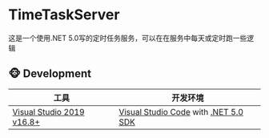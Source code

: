 # TimeTaskServer
这是一个使用.NET 5.0写的定时任务服务，可以在在服务中每天或定时跑一些逻辑

## 🐵 Development

工具 | 开发环境
--- | ---
[Visual Studio 2019 v16.8+](https://visualstudio.microsoft.com/) | [Visual Studio Code](https://code.visualstudio.com/) with [.NET 5.0 SDK](http://dot.net)

